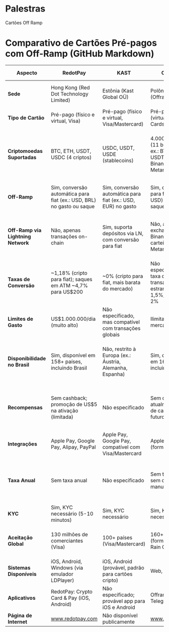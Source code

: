 # Palestras
Cartões Off Ramp


# Comparativo de Cartões Pré-pagos com Off-Ramp (GitHub Markdown)

| Aspecto | RedotPay | KAST | Offramp | Crypto.com | Dolphin Card (AQUA) |
| --- | --- | --- | --- | --- | --- |
| **Sede** | Hong Kong (Red Dot Technology Limited) | Estônia (Kast Global OÜ) | Polônia (Offramp) | Singapura (Crypto.com) | Não especificado (AQUA Wallet, JAN3) |
| **Tipo de Cartão** | Pré-pago (físico e virtual, Visa) | Pré-pago (físico e virtual, Visa/Mastercard) | Pré-pago (virtual, Rain Cards) | Pré-pago (físico e virtual, Visa) | Pré-pago (virtual, Visa) |
| **Criptomoedas Suportadas** | BTC, ETH, USDT, USDC (4 criptos) | USDC, USDT, USDE (stablecoins) | 4.000+ criptos (11 blockchains, ex.: BTC, ETH, USDT via Binance, Metamask) | 20+ criptos (ex.: BTC, ETH, USDT, CRO) | BTC (on-chain), L-BTC (Liquid Network), USDt (Liquid, potencialmente outras blockchains) |
| **Off-Ramp** | Sim, conversão automática para fiat (ex.: USD, BRL) no gasto ou saque | Sim, conversão automática para fiat (ex.: USD, EUR) no gasto | Sim, conversão para fiat (ex.: USD) no gasto; saques com taxa | Sim, conversão automática para fiat (ex.: USD, BRL) no gasto ou saque | Sim, conversão automática para fiat (USD) no gasto online |
| **Off-Ramp via Lightning Network** | Não, apenas transações on-chain | Sim, suporta depósitos via LN, com conversão para fiat | Não, apenas via exchanges (ex.: Binance) ou carteiras (ex.: Metamask) | Não, apenas transações on-chain | Não diretamente; possível conversão indireta LN → L-BTC → cartão |
| **Taxas de Conversão** | \~1,18% (cripto para fiat); saques em ATM \~4,7% para US$200 | \~0% (cripto para fiat, mais barata do mercado) | Não especificado; taxa de transação estrangeira 1,5%; saques 2% | \~0,5-1% (varia por nível de staking de CRO); saques em ATM 2% após limite gratuito | Não especificado; taxas na Liquid Network \~0,03 USD por transação |
| **Limites de Gasto** | US$1.000.000/dia (muito alto) | Não especificado, mas compatível com transações globais | Ilimitado (raro no mercado) | Até US$25.000/mês (varia por nível, ex.: Obsidian) | US$4.000/mês (em USD) |
| **Disponibilidade no Brasil** | Sim, disponível em 158+ países, incluindo Brasil | Não, restrito à Europa (ex.: Áustria, Alemanha, Espanha) | Sim, disponível em 160+ países, incluindo Brasil | Sim, disponível no Brasil | Potencialmente disponível, mas em beta (usuários selecionados); foco na América Latina |
| **Recompensas** | Sem cashback; promoção de US$5 na ativação (limitada) | Não especificado | Sem cashback atualmente; plano de cashback futuro | Até 8% cashback em CRO (nível Obsidian); benefícios como Spotify/Netflix grátis | Não especificado; foco em privacidade, não em recompensas |
| **Integrações** | Apple Pay, Google Pay, Alipay, PayPal | Apple Pay, Google Pay, compatível com Visa/Mastercard | Apple Pay (formato virtual) | Apple Pay, Google Pay, Samsung Pay | Apple Pay, Google Pay (em breve) |
| **Taxa Anual** | Sem taxa anual | Não especificado | Sem taxa anual; sem custos de manutenção | Sem taxa anual; requer staking de CRO para níveis premium | Não especificado; provável ausência de taxa anual (foco em acessibilidade) |
| **KYC** | Sim, KYC necessário (5-10 minutos) | Sim, KYC necessário | Sim, KYC necessário | Sim, KYC necessário | Não, sem KYC (reforçando privacidade) |
| **Aceitação Global** | 130 milhões de comerciantes (Visa) | 100+ países (Visa/Mastercard) | 160+ países (formato virtual, Rain Cards) | 80 milhões de comerciantes (Visa) | Qualquer site que aceite Visa online (milhões de comerciantes) |
| **Sistemas Disponíveis** | iOS, Android, Windows (via emulador LDPlayer) | iOS, Android (provável, padrão para cartões cripto) | Web, Telegram | iOS, Android | iOS, Android |
| **Aplicativos** | RedotPay: Crypto Card & Pay (iOS, Android) | Não especificado; provável app para iOS e Android | Offramp (Web, Telegram) | Crypto.com (iOS, Android) | AQUA Wallet (iOS, Android) |
| **Página de Internet** | www.redotpay.com | Não disponível publicamente | www.offramp.xyz | crypto.com | aquawallet.io |
